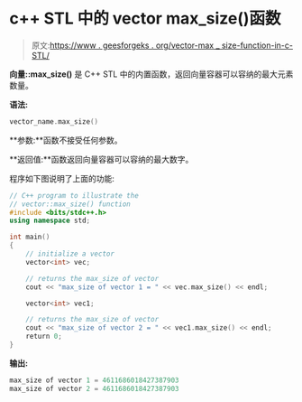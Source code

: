 # c++ STL 中的 vector max_size()函数

> 原文:[https://www . geesforgeks . org/vector-max _ size-function-in-c-STL/](https://www.geeksforgeeks.org/vector-max_size-function-in-c-stl/)

**向量::max_size()** 是 C++ STL 中的内置函数，返回向量容器可以容纳的最大元素数量。

**语法:**

```cpp
vector_name.max_size()

```

**参数:**函数不接受任何参数。

**返回值:**函数返回向量容器可以容纳的最大数字。

程序如下图说明了上面的功能:

```cpp
// C++ program to illustrate the
// vector::max_size() function
#include <bits/stdc++.h>
using namespace std;

int main()
{
    // initialize a vector
    vector<int> vec;

    // returns the max_size of vector
    cout << "max_size of vector 1 = " << vec.max_size() << endl;

    vector<int> vec1;

    // returns the max_size of vector
    cout << "max_size of vector 2 = " << vec1.max_size() << endl;
    return 0;
}
```

**输出:**

```cpp
max_size of vector 1 = 4611686018427387903
max_size of vector 2 = 4611686018427387903

```